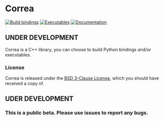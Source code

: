 # Correa 
[![Build bindings](https://github.com/yossibokor/correa/actions/workflows/bindings.yml/badge.svg?branch=master&event=push)](https://github.com/yossibokor/correa/actions/workflows/bindings.yml)
[![Executables](https://github.com/yossibokor/correa/actions/workflows/executables.yml/badge.svg?branch=master&event=push)](https://github.com/yossibokor/correa/actions/workflows/executables.yml)
[![Documentation](https://github.com/yossibokor/correa/actions/workflows/documentation.yml/badge.svg?branch=master&event=push)](https://github.com/yossibokor/correa/actions/workflows/documentation.yml)

## UNDER DEVELOPMENT

Correa is a C++ library, you can choose to build Python bindings and/or executables. 

### License

Correa is released under the [BSD 3-Clause License](md_LICENSE.html), which you should have received a copy of.

## UDER DEVELOPMENT
### This is a public beta. Please use issues to report any bugs.
